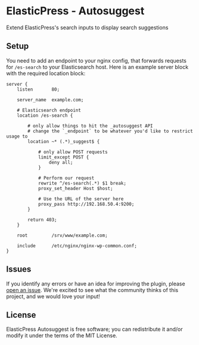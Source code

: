 ElasticPress - Autosuggest
===========================

Extend ElasticPress's search inputs to display search suggestions

## Setup
You need to add an endpoint to your nginx config, that forwards requests for `/es-search` to your Elasticsearch host. Here is an example server block with the required location block:

```
server {
    listen       80;

    server_name  example.com;

    # Elasticsearch endpoint
    location /es-search {

        # only allow things to hit the _autosuggest API
        # change the `_endpoint` to be whatever you'd like to restrict usage to
        location ~* (.*)_suggest$ {
      
            # only allow POST requests
            limit_except POST {
                deny all;
            }
        
            # Perform our request
            rewrite ^/es-search(.*) $1 break;
            proxy_set_header Host $host;

            # Use the URL of the server here
            proxy_pass http://192.168.50.4:9200;
        }

        return 403;
    }

    root         /srv/www/example.com;

    include      /etc/nginx/nginx-wp-common.conf;
}
```

## Issues

If you identify any errors or have an idea for improving the plugin, please [open an issue](https://github.com/10up/ElasticPress-Autosuggest/issues). We're excited to see what the community thinks of this project, and we would love your input!

## License

ElasticPress Autosuggest is free software; you can redistribute it and/or modify it under the terms of the MIT License.
